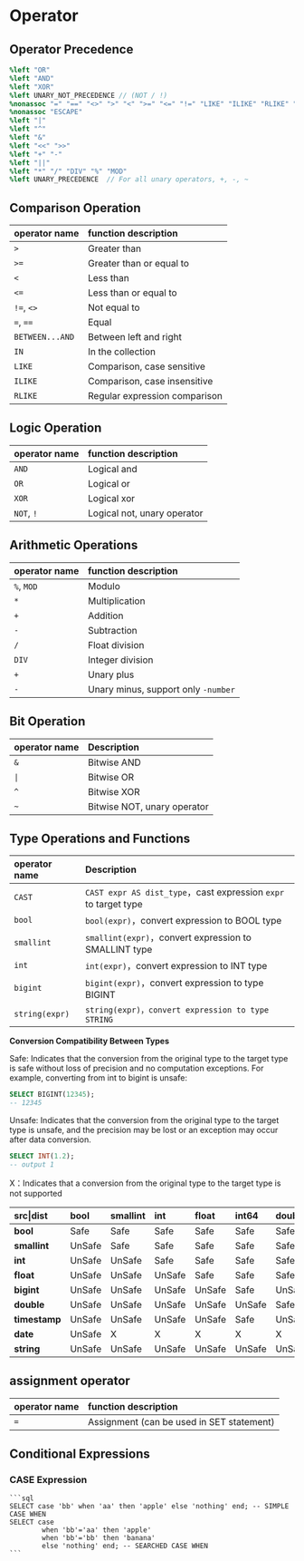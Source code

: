 # Operator

## Operator Precedence

```yacc
%left "OR"
%left "AND"
%left "XOR"
%left UNARY_NOT_PRECEDENCE // (NOT / !)
%nonassoc "=" "==" "<>" ">" "<" ">=" "<=" "!=" "LIKE" "ILIKE" "RLIKE" "IN" "DISTINCT" "BETWEEN" "IS" "NOT_SPECIAL"
%nonassoc "ESCAPE"
%left "|"
%left "^"
%left "&"
%left "<<" ">>"
%left "+" "-"
%left "||"
%left "*" "/" "DIV" "%" "MOD"
%left UNARY_PRECEDENCE  // For all unary operators, +, -, ~
```

## Comparison Operation

| operator name   | function description         |
| :-------------- | :--------------------------  |
| `>`             | Greater than                 |
| `>=`            | Greater than or equal to     |
| `<`             | Less than                    |
| `<=`            | Less than or equal to        |
| `!=`, `<>`      | Not equal to                 |
| `=`, `==`       | Equal                        |
| `BETWEEN...AND` | Between left and right       |
| `IN`            | In the collection            |
| `LIKE`          | Comparison, case sensitive   |
| `ILIKE`         | Comparison, case insensitive |
| `RLIKE`         | Regular expression comparison |

## Logic Operation

| operator name    | function description |
| :----------      | :------- |
| `AND`            | Logical and   |
| `OR`             | Logical or   |
| `XOR`            | Logical xor |
| `NOT`, `!`       | Logical not, unary operator   |

## Arithmetic Operations

| operator name   | function description                                |
| :---------      | :-------------------------------------------------- |
| `%`, `MOD`      | Modulo                                              |
| `*`             | Multiplication                                      |
| `+`             | Addition                                            |
| `-`             | Subtraction                                         |
| `/`             | Float division                                      |
| `DIV`           | Integer division                                    |
| `+`             | Unary plus                                          |
| `-`             | Unary minus, support only `-number`                 |

## Bit Operation

| operator name | Description |
| :-------      | :---------- |
| `&`           | Bitwise AND |
| `\|`          | Bitwise OR  |
| `^`           | Bitwise XOR |
| `~`           | Bitwise NOT, unary operator |

## Type Operations and Functions

| operator name       | Description                                                |
| :------------- | :--------------------------------------------------------- |
| `CAST`         | ```CAST expr AS dist_type```，cast expression `expr` to target type |
| `bool`         | `bool(expr)`，convert expression to BOOL type                       |
| `smallint`     | `smallint(expr)`，convert expression to SMALLINT type               |
| `int`          | `int(expr)`，convert expression to INT type                           |
| `bigint`       | `bigint(expr)`，convert expression to type BIGINT                   |
| `string(expr)` | `string(expr)，convert expression to type STRING`                   |

**Conversion Compatibility Between Types**

Safe: Indicates that the conversion from the original type to the target type is safe without loss of precision and no computation exceptions. For example, converting from int to bigint is unsafe:

```sql
SELECT BIGINT(12345);
-- 12345
```

Unsafe: Indicates that the conversion from the original type to the target type is unsafe, and the precision may be lost or an exception may occur after data conversion.

```sql
SELECT INT(1.2);
-- output 1
```

X：Indicates that a conversion from the original type to the target type is not supported

| src\|dist     | bool   | smallint | int    | float  | int64  | double | timestamp | date   | string |
| :------------ | :----- | :------- | :----- | :----- | :----- | :----- | :-------- | :----- | :----- |
| **bool**      | Safe   | Safe     | Safe   | Safe   | Safe   | Safe   | UnSafe    | X      | Safe   |
| **smallint**  | UnSafe | Safe     | Safe   | Safe   | Safe   | Safe   | UnSafe    | X      | Safe   |
| **int**       | UnSafe | UnSafe   | Safe   | Safe   | Safe   | Safe   | UnSafe    | X      | Safe   |
| **float**     | UnSafe | UnSafe   | UnSafe | Safe   | Safe   | Safe   | UnSafe    | X      | Safe   |
| **bigint**    | UnSafe | UnSafe   | UnSafe | UnSafe | Safe   | UnSafe | UnSafe    | X      | Safe   |
| **double**    | UnSafe | UnSafe   | UnSafe | UnSafe | UnSafe | Safe   | UnSafe    | X      | Safe   |
| **timestamp** | UnSafe | UnSafe   | UnSafe | UnSafe | Safe   | UnSafe | Safe      | UnSafe | Safe   |
| **date**      | UnSafe | X        | X      | X      | X      | X      | UnSafe    | Safe   | Safe   |
| **string**    | UnSafe | UnSafe   | UnSafe | UnSafe | UnSafe | UnSafe | UnSafe    | UnSafe | Safe   |

## assignment operator

| operator name | function description                  |
| :------- | :------------------------ |
| `=`      | Assignment (can be used in SET statement) |

## Conditional Expressions

### CASE Expression
    ```sql
    SELECT case 'bb' when 'aa' then 'apple' else 'nothing' end; -- SIMPLE CASE WHEN
    SELECT case
            when 'bb'='aa' then 'apple'
            when 'bb'='bb' then 'banana'
            else 'nothing' end; -- SEARCHED CASE WHEN
    ```